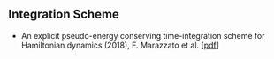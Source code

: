 
## Integration Scheme
* An explicit pseudo-energy conserving time-integration scheme for Hamiltonian dynamics (2018),  F. Marazzato et al. [[pdf](https://hal-enpc.archives-ouvertes.fr/hal-01661608v3/document)]
